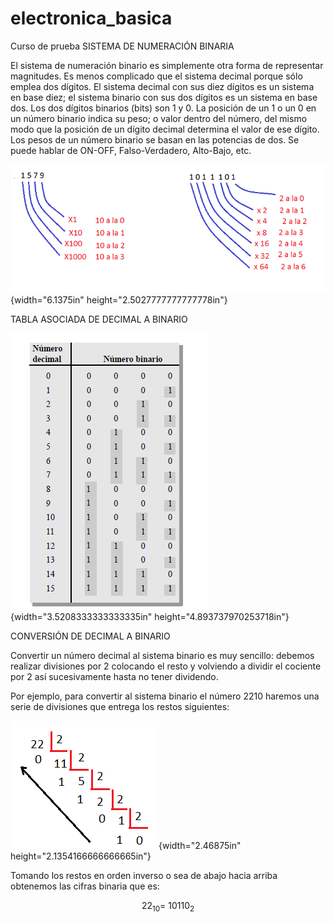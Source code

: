 # electronica_basica
 Curso de prueba
SISTEMA DE NUMERACIÓN BINARIA

El sistema de numeración binario es simplemente otra forma de
representar magnitudes. Es menos complicado que el sistema decimal
porque sólo emplea dos dígitos. El sistema decimal con sus diez dígitos
es un sistema en base diez; el sistema binario con sus dos dígitos es un
sistema en base dos. Los dos dígitos binarios (bits) son 1 y 0. La
posición de un 1 o un 0 en un número binario indica su peso; o valor
dentro del número, del mismo modo que la posición de un dígito decimal
determina el valor de ese dígito. Los pesos de un número binario se
basan en las potencias de dos. Se puede hablar de ON-OFF,
Falso-Verdadero, Alto-Bajo, etc.

![](./image1.png){width="6.1375in" height="2.5027777777777778in"}

TABLA ASOCIADA DE DECIMAL A BINARIO

![](./image2.png){width="3.5208333333333335in"
height="4.893737970253718in"}

CONVERSIÓN DE DECIMAL A BINARIO

Convertir un número decimal al sistema binario es muy sencillo: debemos
realizar divisiones por 2 colocando el resto y volviendo a dividir el
cociente por 2 así sucesivamente hasta no tener dividendo.

Por ejemplo, para convertir al sistema binario el número 2210 haremos
una serie de divisiones que entrega los restos siguientes:

![](./image3.png){width="2.46875in" height="2.1354166666666665in"}

Tomando los restos en orden inverso o sea de abajo hacia arriba
obtenemos las cifras binaria que es:

$$22_{10} = \ 10110_{2}$$
